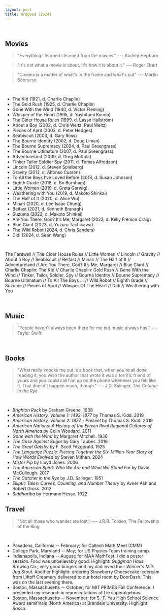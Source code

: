 ```yaml
---
layout: post
title: Wrapped (2024)
---
```

<br>

## Movies

> "Everything I learned I learned from the movies." --- Audrey Hepburn

> "It's not what a movie is about, it's how it is about it." --- Roger Ebert 

> "Cinema is a matter of what's in the frame and what's out" --- Martin Scorsese

<br>

- The Kid (1921, d. Charlie Chaplin)
- The Gold Rush (1925, d. Charlie Chaplin)
- Gone With the Wind (1940, d. Victor Fleming)
- Whisper of the Heart (1995, d. Yoshifumi Kondō)
- The Cider House Rules (1999, d. Lasse Hallström)
- About a Boy (2002, d. Chris Weitz, Paul Weitz)
- Pieces of April (2003, d. Peter Hedges)
- Seabiscuit (2003, d. Gary Ross)
- The Bourne Identity (2002, d. Doug Liman)
- The Bourne Supremacy (2004, d. Paul Greengrass)
- The Bourne Ultimatum (2007, d. Paul Greengrass)
- Adventureland (2009, d. Greg Mottola)
- Tinker Tailor Soldier Spy (2011, d. Tomas Alfredson)
- Lincoln (2012, d. Steven Spielberg)
- Gravity (2013, d. Alfonso Cuarón)
- To All the Boys I’ve Loved Before (2018, d. Susan Johnson)
- Eighth Grade (2018, d. Bo Burnham)
- Little Women (2019, d. Greta Gerwig)
- Weathering with You (2019, d. Makoto Shinkai)
- The Half of It (2020, d. Alice Wu)
- Minari (2020, d. Lee Isaac Chung)
- Belfast (2021, d. Kenneth Branagh)
- Suzume (2022, d. Makoto Shinkai)
- Are You There, God? It’s Me, Margaret (2023, d. Kelly Fremon Craig)
- Blue Giant (2023, d. Yuzuru Tachikawa)
- The Wild Robot (2024, d. Chris Sanders)
- Didi (2024, d. Sean Wang)

<br>

The Farewell // The Cider House Rules // Little Women // Lincoln // Gravity // About a Boy // Seabiscuit // Belfast // Minari // The Half of It // Adventureland // Are You There, God? It’s Me, Margaret // Blue Giant // Charlie Chaplin: The Kid // Charlie Chaplin: Gold Rush // Gone With the Wind // Tinker, Tailor, Soldier, Spy // Bourne Identity // Bourne Supremacy // Bourne Ultimatum // To All The Boys … // Wild Robot // Eighth Grade // Suzume // Pieces of April // Whisper Of The Heart // Didi // Weathering with You <br>

<br>

## Music 

> "People haven't always been there for me but music always has." --- Taylor Swift

<br>

## Books

> "What really knocks me out is a book that, when you're all done reading it, you wish the author that wrote it was a terrific friend of yours and you could call him up on the phone whenever you felt like it. That doesn't happen much, though." --- J.D. Salinger, *The Catcher in the Rye*

<br>

- *Brighton Rock* by Graham Greene. 1938
- *American History, Volume 1: 1492-1877* by Thomas S. Kidd. 2019
- *American History, Volume 2: 1877 - Present* by Thomas S. Kidd. 2019
- *American Nations: A History of the Eleven Rival Regional Cultures of North America* by Colin Woodard. 2011
- *Gone with the Wind* by Margaret Mitchell. 1936
- *The Case Against Sugar* by Gary Taubes. 2016
- *The Great Gatsby* by F. Scott Fitzgerald. 1925
- *The Language Puzzle: Piecing Together the Six-Million-Year Story of How Words Evolved* by Steven Mithen. 2024
- *Mister Pip* by Lloyd Jones. 2006
- *The American Spirit: Who We Are and What We Stand For* by David McCullough. 2017
- *The Catcher in the Rye* by J.D. Salinger. 1951
- *Elliptic Tales: Curves, Counting, and Number Theory* by Avner Ash and Robert Gross. 2012
- *Siddhartha* by Hermann Hesse. 1922



## Travel

> "Not all those who wander are lost." --- J.R.R. Tolkien, The Fellowship of the Ring

<br>

- Pasadena, California -- February; for Caltech Math Meet (CMM) 
- College Park, Maryland -- May; for US Physics Team training camp.
- Indianapolis, Indiana -- August; for MAA MathFest. I did a poster session. Food was unbelievably good. Highlight: *Guggman Haus Brewing Co.*; very good burgers and my dad loved their *Winner's Milk Jug Stout*. Another highlight: ordering Strawberry Cheesecake icecream from Liftoff Creamery delivered to our hotel room by DoorDash. This was on the last evening there.
- Boston, Massachusetts -- October; for MIT PRIMES Fall Conference. I presented my research in representations of Lie superalgebras.
- Boston, Massachusetts -- November; for S.-T. Yau High School Science Award semifinals (North America) at Brandeis University. Highlight: *Rassa*.
